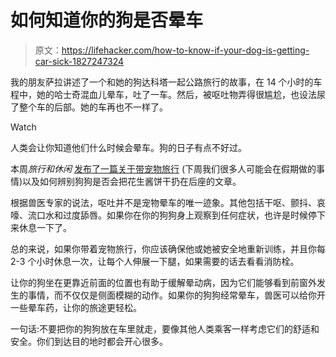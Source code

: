 # 如何知道你的狗是否晕车

> 原文：<https://lifehacker.com/how-to-know-if-your-dog-is-getting-car-sick-1827247324>

我的朋友萨拉讲述了一个和她的狗达科塔一起公路旅行的故事，在 14 个小时的车程中，她的哈士奇混血儿晕车，吐了一车。然后，被呕吐物弄得很尴尬，也设法尿了整个车的后部。她的车再也不一样了。

Watch

人类会让你知道他们什么时候会晕车。狗的日子有点不好过。

本周*旅行和休闲* [发布了一篇关于带宠物旅行](https://www.travelandleisure.com/animals/what-to-do-if-your-dog-gets-car-sick?utm_campaign=travelleisure&utm_content=5b31c4ec19694a00076e8e57&utm_medium=social&utm_source=twitter.com&xid=TrueAnthem_Twitter) (下周我们很多人可能会在假期做的事情)以及如何辨别狗狗是否会把花生酱饼干扔在后座的文章。

根据兽医专家的说法，呕吐并不是宠物晕车的唯一迹象。其他包括干呕、颤抖、哀嚎、流口水和过度舔唇。如果你在你的狗狗身上观察到任何症状，也许是时候停下来休息一下了。

总的来说，如果你带着宠物旅行，你应该确保他或她被安全地重新训练，并且你每 2-3 个小时休息一次，让每个人伸展一下腿，如果需要的话去看看消防栓。

让你的狗坐在更靠近前面的位置也有助于缓解晕动病，因为它们能够看到前窗外发生的事情，而不仅仅是侧面模糊的动作。如果你的狗狗经常晕车，兽医可以给你开一些晕车药，让你的旅途更轻松。

一句话:不要把你的狗狗放在车里就走，要像其他人类乘客一样考虑它们的舒适和安全。你们到达目的地时都会开心很多。